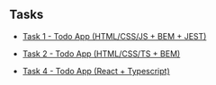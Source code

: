 ## Tasks

- [Task 1 - Todo App (HTML/CSS/JS + BEM + JEST)](https://yehonatal.github.io/a2sv-tasks-multi-repo/basic-projects/task-todo-js/)

- [Task 2 - Todo App (HTML/CSS/TS + BEM)](https://yehonatal.github.io/a2sv-tasks-multi-repo/basic-projects/task-todo-ts/)

- [Task 4 - Todo App (React + Typescript)](https://yehonatal.github.io/a2sv-tasks-multi-repo/react-projects/task-todo-react/)
